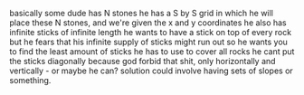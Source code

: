 basically some dude has N stones
he has a S by S grid in which he will place these N stones, and we're given the x and y coordinates
he also has infinite sticks of infinite length
he wants to have a stick on top of every rock
but he fears that his infinite supply of sticks might run out
so he wants you to find the least amount of sticks he has to use to cover all rocks
he cant put the sticks diagonally because god forbid that shit, only horizontally and vertically
    - or maybe he can? solution could involve having sets of slopes or something.